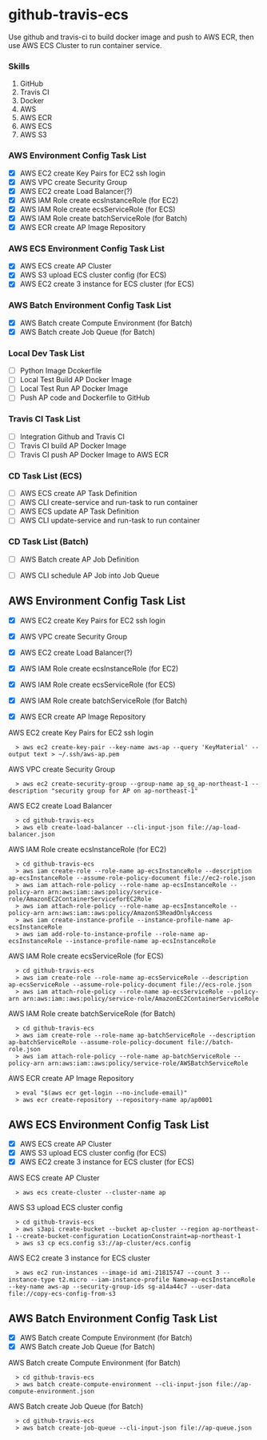 # github-travis-ecs
Use github and travis-ci to build docker image and push to AWS ECR, then use AWS ECS Cluster to run container service.

### Skills
1. GitHub
2. Travis CI
3. Docker
4. AWS
5. AWS ECR
6. AWS ECS
7. AWS S3

### AWS Environment Config Task List
- [x] AWS EC2 create Key Pairs for EC2 ssh login
- [x] AWS VPC create Security Group
- [x] AWS EC2 create Load Balancer(?)
- [x] AWS IAM Role create ecsInstanceRole (for EC2)
- [x] AWS IAM Role create ecsServiceRole (for ECS)
- [x] AWS IAM Role create batchServiceRole (for Batch)
- [x] AWS ECR create AP Image Repository

### AWS ECS Environment Config Task List
- [x] AWS ECS create AP Cluster
- [x] AWS S3 upload ECS cluster config (for ECS)
- [x] AWS EC2 create 3 instance for ECS cluster (for ECS)

### AWS Batch Environment Config Task List
- [x] AWS Batch create Compute Environment (for Batch)
- [x] AWS Batch create Job Queue (for Batch)
### Local Dev Task List
- [ ] Python Image Dcokerfile
- [ ] Local Test Build AP Docker Image
- [ ] Local Test Run AP Docker Image
- [ ] Push AP code and Dockerfile to GitHub
### Travis CI Task List
- [ ] Integration Github and Travis CI
- [ ] Travis CI build AP Docker Image
- [ ] Travis CI push AP Docker Image to AWS ECR
### CD Task List (ECS)
- [ ] AWS ECS create AP Task Definition
- [ ] AWS CLI create-service and run-task to run container
- [ ] AWS ECS update AP Task Definition
- [ ] AWS CLI update-service and run-task to run container
### CD Task List (Batch)
- [ ] AWS Batch create AP Job Definition
- [ ] AWS CLI schedule AP Job into Job Queue


## AWS Environment Config Task List
- [x] AWS EC2 create Key Pairs for EC2 ssh login
- [x] AWS VPC create Security Group
- [x] AWS EC2 create Load Balancer(?)
- [x] AWS IAM Role create ecsInstanceRole (for EC2)
- [x] AWS IAM Role create ecsServiceRole (for ECS)
- [x] AWS IAM Role create batchServiceRole (for Batch)

- [x] AWS ECR create AP Image Repository

AWS EC2 create Key Pairs for EC2 ssh login
```
  > aws ec2 create-key-pair --key-name aws-ap --query 'KeyMaterial' --output text > ~/.ssh/aws-ap.pem
```
AWS VPC create Security Group
```
  > aws ec2 create-security-group --group-name ap_sg_ap-northeast-1 --description "security group for AP on ap-northeast-1"
```
AWS EC2 create Load Balancer
```
  > cd github-travis-ecs
  > aws elb create-load-balancer --cli-input-json file://ap-load-balancer.json
```
AWS IAM Role create ecsInstanceRole (for EC2)
```
  > cd github-travis-ecs
  > aws iam create-role --role-name ap-ecsInstanceRole --description ap-ecsInstanceRole --assume-role-policy-document file://ec2-role.json
  > aws iam attach-role-policy --role-name ap-ecsInstanceRole --policy-arn arn:aws:iam::aws:policy/service-role/AmazonEC2ContainerServiceforEC2Role
  > aws iam attach-role-policy --role-name ap-ecsInstanceRole --policy-arn arn:aws:iam::aws:policy/AmazonS3ReadOnlyAccess
  > aws iam create-instance-profile --instance-profile-name ap-ecsInstanceRole
  > aws iam add-role-to-instance-profile --role-name ap-ecsInstanceRole --instance-profile-name ap-ecsInstanceRole
```
AWS IAM Role create ecsServiceRole (for ECS)
```
  > cd github-travis-ecs
  > aws iam create-role --role-name ap-ecsServiceRole --description ap-ecsServiceRole --assume-role-policy-document file://ecs-role.json
  > aws iam attach-role-policy --role-name ap-ecsServiceRole --policy-arn arn:aws:iam::aws:policy/service-role/AmazonEC2ContainerServiceRole
```
AWS IAM Role create batchServiceRole (for Batch)
```
  > cd github-travis-ecs
  > aws iam create-role --role-name ap-batchServiceRole --description ap-batchServiceRole --assume-role-policy-document file://batch-role.json
  > aws iam attach-role-policy --role-name ap-batchServiceRole --policy-arn arn:aws:iam::aws:policy/service-role/AWSBatchServiceRole
```
AWS ECR create AP Image Repository
```
  > eval "$(aws ecr get-login --no-include-email)"
  > aws ecr create-repository --repository-name ap/ap0001
```

## AWS ECS Environment Config Task List
- [x] AWS ECS create AP Cluster
- [x] AWS S3 upload ECS cluster config (for ECS)
- [x] AWS EC2 create 3 instance for ECS cluster (for ECS)

AWS ECS create AP Cluster
```
  > aws ecs create-cluster --cluster-name ap
```
AWS S3 upload ECS cluster config
```
  > cd github-travis-ecs
  > aws s3api create-bucket --bucket ap-cluster --region ap-northeast-1 --create-bucket-configuration LocationConstraint=ap-northeast-1
  > aws s3 cp ecs.config s3://ap-cluster/ecs.config
```
AWS EC2 create 3 instance for ECS cluster
```
  > aws ec2 run-instances --image-id ami-21815747 --count 3 --instance-type t2.micro --iam-instance-profile Name=ap-ecsInstanceRole --key-name aws-ap --security-group-ids sg-a14a44c7 --user-data file://copy-ecs-config-from-s3
```

## AWS Batch Environment Config Task List
- [x] AWS Batch create Compute Environment (for Batch)
- [x] AWS Batch create Job Queue (for Batch)

AWS Batch create Compute Environment (for Batch)
```
  > cd github-travis-ecs
  > aws batch create-compute-environment --cli-input-json file://ap-compute-environment.json
```
AWS Batch create Job Queue (for Batch)
```
  > cd github-travis-ecs
  > aws batch create-job-queue --cli-input-json file://ap-queue.json
```
